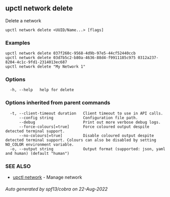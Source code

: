 ## upctl network delete

Delete a network

```
upctl network delete <UUID/Name...> [flags]
```

### Examples

```
upctl network delete 037f260c-9568-4d9b-97e5-44cf52440ccb
upctl network delete 03d7b5c2-b80a-4636-88d4-f9911185c975 0312a237-8204-4c1c-9fd1-2314013ec687
upctl network delete "My Network 1"
```

### Options

```
  -h, --help   help for delete
```

### Options inherited from parent commands

```
  -t, --client-timeout duration   Client timeout to use in API calls.
      --config string             Configuration file path.
      --debug                     Print out more verbose debug logs.
      --force-colours[=true]      Force coloured output despite detected terminal support.
      --no-colours[=true]         Disable coloured output despite detected terminal support. Colours can also be disabled by setting NO_COLOR environment variable.
  -o, --output string             Output format (supported: json, yaml and human) (default "human")
```

### SEE ALSO

* [upctl network](upctl_network.md)	 - Manage network

###### Auto generated by spf13/cobra on 22-Aug-2022
